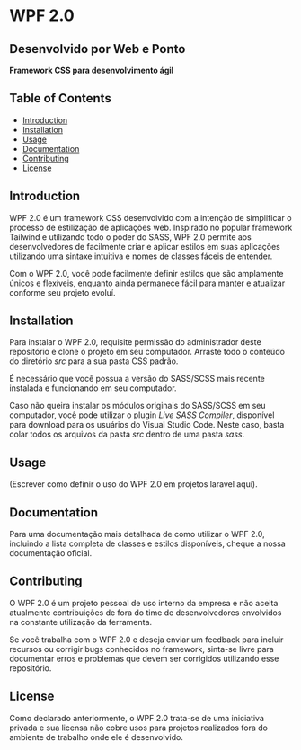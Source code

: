 # WPF 2.0
## Desenvolvido por Web e Ponto

**Framework CSS para desenvolvimento ágil**

## Table of Contents

- [Introduction](#introduction)
- [Installation](#installation)
- [Usage](#usage)
- [Documentation](#documentation)
- [Contributing](#contributing)
- [License](#license)

## Introduction

WPF 2.0 é um framework CSS desenvolvido com a intenção de simplificar o processo de estilização de aplicações web. Inspirado no popular framework Tailwind e utilizando todo o poder do SASS, WPF 2.0 permite aos desenvolvedores de facilmente criar e aplicar estilos em suas aplicações utilizando uma sintaxe intuitiva e nomes de classes fáceis de entender.

Com o WPF 2.0, você pode facilmente definir estilos que são amplamente únicos e flexíveis, enquanto ainda permanece fácil para manter e atualizar conforme seu projeto evoluí.

## Installation

Para instalar o WPF 2.0, requisite permissão do administrador deste repositório e clone o projeto em seu computador. Arraste todo o conteúdo do diretório *src* para a sua pasta CSS padrão.

É necessário que você possua a versão do SASS/SCSS mais recente instalada e funcionando em seu computador. 

Caso não queira instalar os módulos originais do SASS/SCSS em seu computador, você pode utilizar o plugin *Live SASS Compiler*, disponível para download para os usuários do Visual Studio Code. Neste caso, basta colar todos os arquivos da pasta *src* dentro de uma pasta *sass*.

## Usage

(Escrever como definir o uso do WPF 2.0 em projetos laravel aqui).

## Documentation

Para uma documentação mais detalhada de como utilizar o WPF 2.0, incluindo a lista completa de classes e estilos disponíveis, cheque a nossa documentação oficial.

## Contributing

O WPF 2.0 é um projeto pessoal de uso interno da empresa e não aceita atualmente contribuições de fora do time de desenvolvedores envolvidos na constante utilização da ferramenta.

Se você trabalha com o WPF 2.0 e deseja enviar um feedback para incluir recursos ou corrigir bugs conhecidos no framework, sinta-se livre para documentar erros e problemas que devem ser corrigidos utilizando esse repositório.

## License

Como declarado anteriormente, o WPF 2.0 trata-se de uma iniciativa privada e sua licensa não cobre usos para projetos realizados fora do ambiente de trabalho onde ele é desenvolvido.